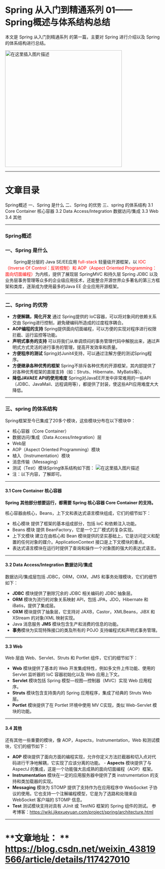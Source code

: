 # Spring 从入门到精通系列 01——Spring概述与体系结构总结
本文是 Spring 从入门到精通系列 的第一篇，主要对 Spring 进行介绍以及 Spring 的体系结构进行总结。

<img src="https://img-blog.csdnimg.cn/20210531194346342.png#pic_center" alt="在这里插入图片描述" width="380"/>

---


 # 文章目录
Spring概述
一、Spring 是什么
二、Spring 的优势
三、spring 的体系结构
3.1 Core Container 核心容器
3.2 Data Access/Integration 数据访问/集成
3.3 Web
3.4 其他

---


### Spring概述

### 一、Spring 是什么

  Spring是分层的 Java SE/EE应用 <font color="red">full-stack</font> 轻量级开源框架，以 <font color="red">IOC（Inverse Of Control：反转控制）和 AOP（Aspect Oriented Programming：面向切面编程）</font>为内核，提供了展现层 SpringMVC 和持久层 Spring JDBC 以及业务层事务管理等众多的企业级应用技术，还能整合开源世界众多著名的第三方框架和类库，逐渐成为使用最多的Java EE 企业应用开源框架。

---

### 二、Spring 的优势

 + **方便解耦，简化开发** 通过 Spring提供的 IoC容器，可以将对象间的依赖关系交由 Spring进行控制，避免硬编码所造成的过度程序耦合。
 + **AOP编程的支持** Spring提供面向切面编程，可以方便的实现对程序进行权限拦截、运行监控等功能。
 + **声明式事务的支持** 可以将我们从单调烦闷的事务管理代码中解脱出来，通过声明式方式灵活的进行事务的管理，提高开发效率和质量。
 + **方便程序的测试** Spring对Junit4支持，可以通过注解方便的测试Spring程序。
 + **方便继承各种优秀的框架** Spring不排斥各种优秀的开源框架，其内部提供了对各种优秀框架的直接支持（如：Struts、Hibernate、MyBatis等）。
 + **降低JAVAEE API的使用难度** Spring对JavaEE开发中非常难用的一些API（JDBC、JavaMail、远程调用等），都提供了封装，使这些API应用难度大大降低。

---


### 三、spring 的体系结构

Spring框架至今已集成了20多个模块，这些模块分布在以下模块中：
- 核心容器（Core Container）
- 数据访问/集成（Data Access/Integration）层
- Web层
- AOP（Aspect Oriented Programming）模块
- 植入（Instrumentation）模块
- 消息传输（Messaging）
- 测试（Test）模块Spring体系结构如下图： <img src="https://img-blog.csdnimg.cn/20210531195231401.png?#pic_left" alt="在这里插入图片描述"/> 
- 注：以下内容，了解即可。

---


#### 3.1 Core Container 核心容器

**Spring 其他部分想要运行，都需要 Spring 核心容器 Core Container 的支持。**

核心容器由核心，Beans，上下文和表达式语言模块组成，它们的细节如下：
-  核心模块 提供了框架的基本组成部分，包括 IoC 和依赖注入功能。
-  Beans 模块 提供 BeanFactory，它是一个工厂模式的复杂实现。
-  上下文模块 建立在由核心和 Bean 模块提供的坚实基础上，它是访问定义和配置的任何对象的媒介。ApplicationContext 接口是上下文模块的重点。
-  表达式语言模块在运行时提供了查询和操作一个对象图的强大的表达式语言。
---


#### 3.2 Data Access/Integration 数据访问/集成

数据访问/集成层包括 JDBC，ORM，OXM，JMS 和事务处理模块，它们的细节如下：
-  **JDBC** 模块提供了删除冗余的 JDBC 相关编码的 JDBC 抽象层。 
-  **ORM** 模块为流行的对象关系映射 API，包括 JPA，JDO，Hibernate 和 iBatis，提供了集成层。 
-  **OXM** 模块提供了抽象层，它支持对 JAXB，Castor，XMLBeans，JiBX 和 XStream 的对象/XML 映射实现。 
-  Java 消息服务 **JMS** 模块包含生产和消费的信息的功能。 
-  **事务**模块为实现特殊接口的类及所有的 POJO 支持编程式和声明式事务管理。 
---


#### 3.3 Web

Web 层由 Web、Servlet、Struts 和 Portlet 组件，它们的细节如下：
- **Web** 模块提供了基本的 Web 开发集成特性，例如多文件上传功能、使用的 Servlet 监听器的 IoC 容器初始化以及 Web 应用上下文。
- **Servlet** 模块包括 Spring 模型—视图—控制器（MVC）实现 Web 应用程序。
- **Struts** 模块包含支持类内的 Spring 应用程序，集成了经典的 Struts Web 层。
- **Portlet** 模块提供了在 Portlet 环境中使用 MV C实现，类似 Web-Servlet 模块的功能。
---


#### 3.4 其他

还有其他一些重要的模块，像 AOP，Aspects，Instrumentation，Web 和测试模块，它们的细节如下：
-  **AOP** 模块提供了面向方面的编程实现，允许你定义方法拦截器和切入点对代码进行干净地解耦，它实现了应该分离的功能。 -  **Aspects** 模块提供了与 AspectJ 的集成，这是一个功能强大且成熟的面向切面编程（AOP）框架。 
-  **Instrumentation** 模块在一定的应用服务器中提供了类 instrumentation 的支持和类加载器的实现。 
-  **Messaging** 模块为 STOMP 提供了支持作为在应用程序中 WebSocket 子协议的使用。它也支持一个注解编程模型，它是为了选路和处理来自 WebSocket 客户端的 STOMP 信息。 
-  **Test** 测试模块支持对具有 JUnit 或 TestNG 框架的 Spring 组件的测试。 
参考博客：https://wiki.jikexueyuan.com/project/spring/architecture.html

---

# **文章地址： **    https://blog.csdn.net/weixin_43819566/article/details/117427010